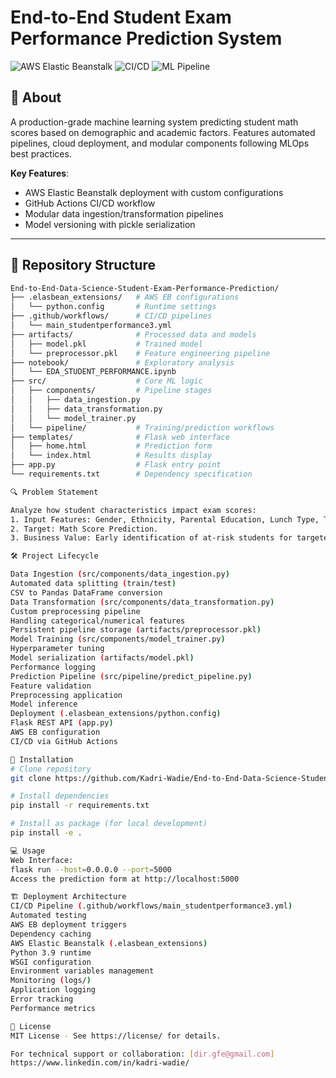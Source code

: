 # End-to-End Student Exam Performance Prediction System

![AWS Elastic Beanstalk](https://img.shields.io/badge/Deployment-AWS_Elastic_Beanstalk-orange)
![CI/CD](https://img.shields.io/badge/CI/CD-GitHub_Actions-blue)
![ML Pipeline](https://img.shields.io/badge/Pipeline-Scikit_Learn-lightgrey)

## 📌 About
A production-grade machine learning system predicting student math scores based on demographic and academic factors. Features automated pipelines, cloud deployment, and modular components following MLOps best practices.

**Key Features**:
- AWS Elastic Beanstalk deployment with custom configurations
- GitHub Actions CI/CD workflow
- Modular data ingestion/transformation pipelines
- Model versioning with pickle serialization

---

## 📂 Repository Structure
```bash
End-to-End-Data-Science-Student-Exam-Performance-Prediction/
├── .elasbean_extensions/   # AWS EB configurations
│   └── python.config       # Runtime settings
├── .github/workflows/      # CI/CD pipelines
│   └── main_studentperformance3.yml
├── artifacts/              # Processed data and models
│   ├── model.pkl           # Trained model
│   └── preprocessor.pkl    # Feature engineering pipeline
├── notebook/               # Exploratory analysis
│   └── EDA_STUDENT_PERFORMANCE.ipynb
├── src/                    # Core ML logic
│   ├── components/         # Pipeline stages
│   │   ├── data_ingestion.py
│   │   ├── data_transformation.py
│   │   └── model_trainer.py
│   └── pipeline/           # Training/prediction workflows
├── templates/              # Flask web interface
│   ├── home.html           # Prediction form
│   └── index.html          # Results display
├── app.py                  # Flask entry point
└── requirements.txt        # Dependency specification

🔍 Problem Statement

Analyze how student characteristics impact exam scores:
1. Input Features: Gender, Ethnicity, Parental Education, Lunch Type, Test Prep Status.
2. Target: Math Score Prediction.
3. Business Value: Early identification of at-risk students for targeted interventions.

🛠️ Project Lifecycle

Data Ingestion (src/components/data_ingestion.py)
Automated data splitting (train/test)
CSV to Pandas DataFrame conversion
Data Transformation (src/components/data_transformation.py)
Custom preprocessing pipeline
Handling categorical/numerical features
Persistent pipeline storage (artifacts/preprocessor.pkl)
Model Training (src/components/model_trainer.py)
Hyperparameter tuning
Model serialization (artifacts/model.pkl)
Performance logging
Prediction Pipeline (src/pipeline/predict_pipeline.py)
Feature validation
Preprocessing application
Model inference
Deployment (.elasbean_extensions/python.config)
Flask REST API (app.py)
AWS EB configuration
CI/CD via GitHub Actions

🚀 Installation
# Clone repository
git clone https://github.com/Kadri-Wadie/End-to-End-Data-Science-Student-Exam-Performance-Prediction

# Install dependencies
pip install -r requirements.txt

# Install as package (for local development)
pip install -e .

💻 Usage
Web Interface:
flask run --host=0.0.0.0 --port=5000
Access the prediction form at http://localhost:5000

🏗️ Deployment Architecture
CI/CD Pipeline (.github/workflows/main_studentperformance3.yml)
Automated testing
AWS EB deployment triggers
Dependency caching
AWS Elastic Beanstalk (.elasbean_extensions)
Python 3.9 runtime
WSGI configuration
Environment variables management
Monitoring (logs/)
Application logging
Error tracking
Performance metrics

📜 License
MIT License - See https://license/ for details.

For technical support or collaboration: [dir.gfe@gmail.com]
https://www.linkedin.com/in/kadri-wadie/
